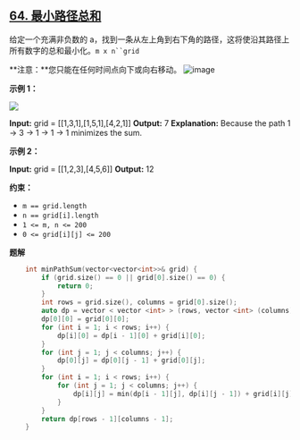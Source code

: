 ## [64\. 最小路径总和](https://leetcode.cn/problems/minimum-path-sum/)

给定一个充满非负数的 a，找到一条从左上角到右下角的路径，这将使沿其路径上所有数字的总和最小化。`m x n``grid`

**注意：**您只能在任何时间点向下或向右移动。
![image](https://github.com/user-attachments/assets/f14543d1-82fb-4817-8899-550e1afe0e0b)

**示例 1：**

![](vx_images/374697168110116.jpg)

**Input:** grid = \[\[1,3,1\],\[1,5,1\],\[4,2,1\]\]
**Output:** 7
**Explanation:** Because the path 1 → 3 → 1 → 1 → 1 minimizes the sum.

**示例 2：**

**Input:** grid = \[\[1,2,3\],\[4,5,6\]\]
**Output:** 12

**约束：**

*   `m == grid.length`
*   `n == grid[i].length`
*   `1 <= m, n <= 200`
*   `0 <= grid[i][j] <= 200`

**题解**
```cpp
    int minPathSum(vector<vector<int>>& grid) {
        if (grid.size() == 0 || grid[0].size() == 0) {
            return 0;
        }
        int rows = grid.size(), columns = grid[0].size();
        auto dp = vector < vector <int> > (rows, vector <int> (columns));
        dp[0][0] = grid[0][0];
        for (int i = 1; i < rows; i++) {
            dp[i][0] = dp[i - 1][0] + grid[i][0];
        }
        for (int j = 1; j < columns; j++) {
            dp[0][j] = dp[0][j - 1] + grid[0][j];
        }
        for (int i = 1; i < rows; i++) {
            for (int j = 1; j < columns; j++) {
                dp[i][j] = min(dp[i - 1][j], dp[i][j - 1]) + grid[i][j];
            }
        }
        return dp[rows - 1][columns - 1];
    }
```
